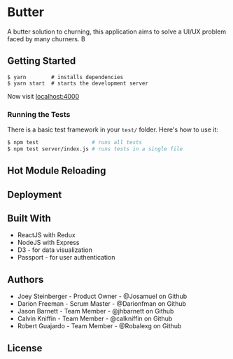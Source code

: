 # Butter

A butter solution to churning, this application aims to
solve a UI/UX problem faced by many churners. B

## Getting Started

```
$ yarn        # installs dependencies
$ yarn start  # starts the development server

```

Now visit [localhost:4000](http://localhost:4000/)

### Running the Tests

There is a basic test framework in your `test/` folder. Here's how to use it:

```bash
$ npm test                 # runs all tests
$ npm test server/index.js # runs tests in a single file
```

## Hot Module Reloading


## Deployment


## Built With

- ReactJS with Redux
- NodeJS with Express
- D3 - for data visualization
- Passport - for user authentication

## Authors
- Joey Steinberger - Product Owner - @Josamuel on Github
- Darion Freeman - Scrum Master - @Darionfman on Github
- Jason Barnett - Team Member - @jhbarnett on Github
- Calvin Kniffin - Team Member - @calkniffin on Github
- Robert Guajardo - Team Member - @Robalexg on Github

## License
